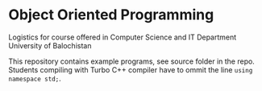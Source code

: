 # Object Oriented Programming
Logistics for course offered in Computer Science and IT Department University of Balochistan

This repository contains example programs, see source folder in the repo. Students compiling with Turbo C++ compiler have to ommit the 
line `using namespace std;`. 
